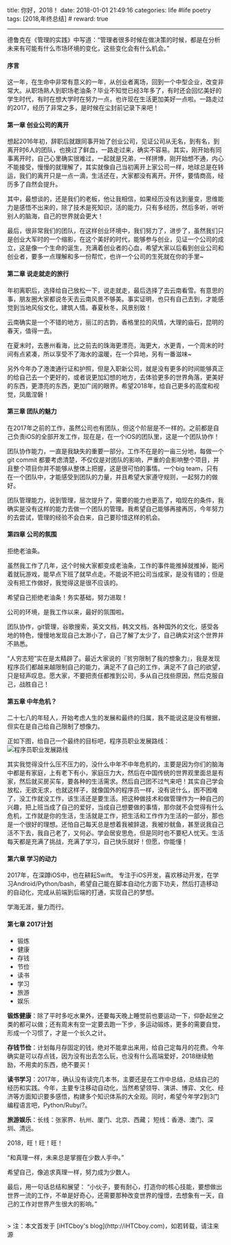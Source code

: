 title: 你好，2018！
date: 2018-01-01 21:49:16
categories: life #life poetry
tags: [2018,年终总结]  # <!--more-->
reward: true

---

德鲁克在《管理的实践》中写道：“管理者很多时候在做决策的时候，都是在分析未来有可能有什么市场环境的变化，这些变化会有什么机会。”


#### 序言

这一年，在生命中非常有意义的一年，从创业者离场，回到一个中型企业，改变非常大。从职场熟人到职场老油条？毕业不知觉已经3年多了，有时还会回忆美好的学生时代，有时在想大学时在努力一点，也许现在生活更加美好一点啦。一路走过的2017，经历了非常之多，是时候在尘封前记录下来吧！

<!--more-->

#### 第一章 创业公司的离开

想起2016年初，辞职后就跟同事开始了创业公司，见证公司从无名，到有名，到离开时6人的团队，也换过了鲜血，一路走过来，确实不容易。其实，刚开始有同事离开时，自己心里确实很难过，一起就是兄弟，一样拼博，刚开始想不通，内心不能接受，慢慢的就理解了，其实就像自己当初离开上家公司一样，地球总是在转运，我们的离开只是一点一滴，生活还在，大家都没有离开。开怀，要情商高，经历多了自然会提升。

其中，最想谈的，还是我们的老板，他让我相信，如果经历没有达到量变，思维能力是感悟不出来的，除了技术是死知识，活的能力，只有多经历，然后多听，听听别人的脑海，自己的世界就会更大！

最后，很非常我们的团队，在这样创业环境中，我们努力了，进步了，虽然我们只是创业大军时的一个缩影，在这个美好的时代，能够参与创业，见证一个公司的成立，这是像一个生命的诞生，充满着创业者的心血，希望大家以后看到创业公司和创业者，要多一点理解和多一份帮忙，也许一个公司的生死就在你的手里~


#### 第二章 说走就走的旅行

年初离职后，选择给自己放松一下，说走就走，最后选择了去云南看雪。有意思的事，朋友圈大家都说冬天去云南风景不够美。事实证明，也只有自己去到，才能感觉到当地风俗文化，建筑人情。春夏秋冬，风景别致！

云南确实是一个不错的地方，丽江的古韵，香格里拉的风情，大理的庙石，昆明的春天，值得一去。

在夏末时，去惠州看海，比之前去的珠海更漂亮，海更大，水更青，一个周末的时间有点紧凑，所以享受不了海水的温暖，在一个异地，另有一番滋味~

另外今年办了港澳通行证和护照，但是入职新公司，就是没有更多的时间能够真正的给自己去一个更好的，或者说更加幻想的地方，去体验更多的世界角落，更美好的东西，更漂亮的东西，更加广阔的眼界。希望2018年，给自己更多的高度和视觉，凤凰涅磐！

#### 第三章 团队的魅力

在2017年之前的工作，虽然公司也有团队，但这个阶层是不一样的。之前都是自己负责iOS的全部开发工作，现在是，在一个iOS的团队里，这是一个团队协作！

团队协作能力，一直是我缺失的重要一部分。工作不在是的一亩三分地，每做一个git commit 都要考虑清楚，不仅仅是对团队的影响，严重的会影响整个项目，并且整个项目你并不能够从整体上把握，这是很可怕的事情。一个big team，只有在一个团队中，才能感受到团队的力量，并且希望大家遵守规则，一起努力的做好。

团队管理能力，说到管理，层次提升了，需要的能力也更高了，咱现在的条件，我确实是没有这样的能力去做一个团队的管理。我希望自己能够再接再厉，今年努力的去尝试，管理的经验不会白来，自己要珍惜这样的机会。

#### 第四章 公司的氛围

拒绝老油条。

虽然我工作了几年，这个时候大家都变成老油条，工作的事件能推掉就推掉，能闲着就玩游戏，能早点下班了就早点走。不能说不把公司当成家，是没有错的；但是没有把工作做好，我觉得这是很不应该的。

希望自己拒绝老油条！务实基础，努力进取！

公司的环境，是我工作以来，最好的氛围啦。

团队协作，git管理，谷歌搜索，英文文档，韩文文档，各种国外的文化，感受各地的特色，慢慢地发现自己太渺小了，自己了解了太少了，自己确实对这个世界并不熟悉。

“人穷志短”实在是太精辟了。最近大家说的『贫穷限制了我的想象力』，我是发现程序员们都越来越限制自己的能力，满足不了自己的工作，满足不了自己的欲望，只是轻声叹息。愿大家，不要把责任都推到公司，多从自己找些原因，然后克服自己，战胜自己！


#### 第五章 中年危机？

二十七八的年轻人，开始考虑人生的发展和最终的归属，我不能说这是没有根据，但实在是自己给自己限制了想像力。

正如下图，给自己一个最终的目标吧，程序员职业发展路线：
![程序员职业发展路线](http://upload-images.jianshu.io/upload_images/99517-08802846e4c391cc.JPG?imageMogr2/auto-orient/strip%7CimageView2/2/w/1240)

其实我觉得没什么压不压力的，没什么中年不中年危机的，主要是因为你们的脑海中都是有家庭，上有老下有小，家庭压力大，然后在中国传统的世界观里面总是有家，然后就买房买车，要各种的生活需求。然后自己团不过气来吧！其实自己学会放松，无欲无求，也就这样子，就像国外的程序员一样，没有说什么，困不困难了，没工作就没工作，该生活还是要生活。把这种做技术和做管理作为一种自己的兴趣，把上班当成了自己的爱好，当成自己想要做的事情，那你就不会觉得有什么危机，工作就是你的生活，生活就是工作，把生活和工作作为生活的一部分，那也是一个很好的理想。还怕自己每天总是想着我被辞退，我被炒鱿鱼，甚至说我自己活不下去，我自己老了，又何必。学会居安思危，但是同时也不要杞人忧天。生活每天都是充满了挑战，充满了学习，自己快乐就好！但愿，你能懂！


#### 第六章 学习的动力

2017年，在深蹲iOS中，也在耕耘Swift。
专注于iOS开发，喜欢移动开发，在学习Android/Python/bash，希望自己能在脚本自动化方面下功夫，然后打造移动的自动化，完成从前端到后端的打通，实现自己的梦想。

学海无涯，量力而行。

#### 第七章 2017计划

- 锻炼
- 健康
- 存钱
- 节俭
- 读书
- 学习
- 旅游
- 娱乐

**锻炼健康**：除了平时多吃水果外，还要每天晚上睡觉前也要运动一下，仰卧起坐之类的都可以做；还有周末有空一定要去跑一下步，多运动锻炼，更多的需要自觉，形成一个习惯了，才是一个长久之计。

**存钱节俭**：计划每月存固定的钱，绝对不能拿出来用，给自己定每月的花费。今年确实是可以存点钱，因为没有出去怎么玩，也没有什么高端爱好，2018继续勉励，不用卖的东西，绝不要买！

**读书学习**：2017年，确认没有读完几本书，主要还是在工作中总结，总结自己的经历和实践。今年，主要专注移动自动化，当然希望领导、演讲、博弈、文化、经济等方面知识要多感悟，构建多个知识体系的大全观。同时，希望今年学2到3门编程语言吧，Python/Ruby/?。

**旅游娱乐**：长线：张家界、杭州、厦门、北京、西藏； 短线：香港、澳门、深圳、清远。


2018，旺！旺！旺！

“和真理一样，未来总是掌握在少数人手中。”

希望自己，像追求真理一样，努力成为少数人。


最后，用一句话总结和展望：
“小伙子，要有耐心，打造你的核心技能，要想做出世界一流的工作，不单是好奇心，还需要那种改变世界的憧憬，去想象有一天，自己的工作对世界产生很大的影响。”



<br>
> 注：本文首发于 [iHTCboy's blog](http://iHTCboy.com)，如若转载，请注来源


